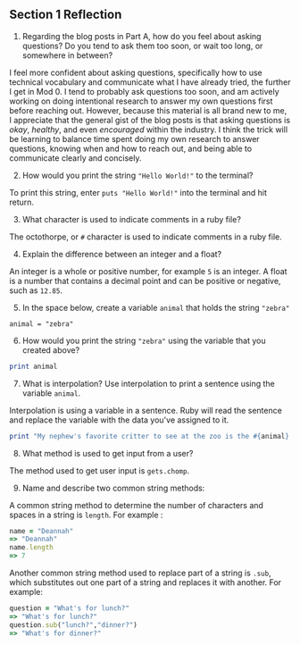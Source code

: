 ## Section 1 Reflection

1. Regarding the blog posts in Part A, how do you feel about asking questions? Do you tend to ask them too soon, or wait too long, or somewhere in between?

I feel more confident about asking questions, specifically how to use technical vocabulary and communicate what I have already tried, the further I get in Mod 0.  I tend to probably ask questions too soon, and am actively working on doing intentional research to answer my own questions first before reaching out.  However, because this material is all brand new to me, I appreciate that the general gist of the blog posts is that asking questions is _okay_, _healthy_, and even _encouraged_ within the industry.  I think the trick will be learning to balance time spent doing my own research to answer questions, knowing when and how to reach out, and being able to communicate clearly and concisely.  

2. How would you print the string `"Hello World!"` to the terminal?

To print this string, enter `puts "Hello World!"` into the terminal and hit return.

3. What character is used to indicate comments in a ruby file?

The octothorpe, or `#` character is used to indicate comments in a ruby file.

4. Explain the difference between an integer and a float?

An integer is a whole or positive number, for example `5` is an integer.  A float is a number that contains a decimal point and can be positive or negative, such as `12.85`.


5. In the space below, create a variable `animal` that holds the string `"zebra"`

`animal = "zebra"`

6. How would you print the string `"zebra"` using the variable that you created above?

```ruby
print animal
```

7. What is interpolation? Use interpolation to print a sentence using the variable `animal`.

Interpolation is using a variable in a sentence.  Ruby will read the sentence and replace the variable with the data you've assigned to it.
```ruby
print "My nephew's favorite critter to see at the zoo is the #{animal}."
```

8. What method is used to get input from a user?

The method used to get user input is `gets.chomp`.

9. Name and describe two common string methods:

A common string method to determine the number of characters and spaces in a string is `length`. For example :

```ruby
name = "Deannah"
=> "Deannah"
name.length
=> 7
```
Another common string method used to replace part of a string is `.sub`, which substitutes out one part of a string and replaces it with another.
For example:

```ruby
question = "What's for lunch?"
=> "What's for lunch?"
question.sub("lunch?","dinner?")
=> "What's for dinner?"
```

